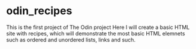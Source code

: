 # odin_recipes
This is the first project of The Odin project
Here I will create a basic HTML site with recipes, which will demonstrate the most basic HTML elemnets such as ordered and unordered lists, links and such.